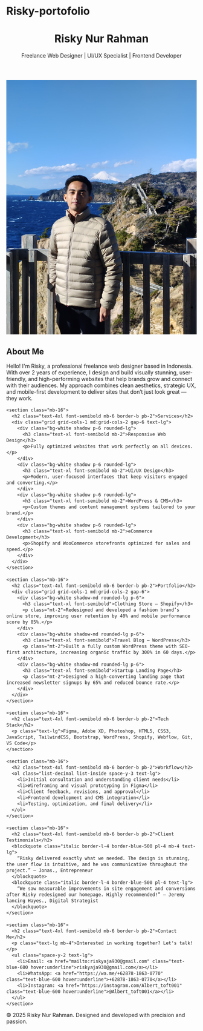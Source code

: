 # Risky-portofolio
<!DOCTYPE html>
<html lang="en">
<head>
  <meta charset="UTF-8" />
  <meta name="viewport" content="width=device-width, initial-scale=1.0" />
  <title>Hey,Im Risky Nur Rahman | Web Design Freelancer</title>
  <script src="https://cdn.tailwindcss.com"></script>
  <link href="https://fonts.googleapis.com/css2?family=Inter:wght@400;600;800&display=swap" rel="stylesheet">
  <style>
    body {
      font-family: 'Inter', sans-serif;
    }
  </style>
</head>
<body class="bg-gray-50 text-gray-800">
  <header class="bg-gray-900 text-white py-12 text-center">
    <h1 class="text-5xl font-extrabold">Risky Nur Rahman</h1>
    <p class="text-xl mt-3">Freelance Web Designer | UI/UX Specialist | Frontend Developer</p>
  </header>

  <main class="max-w-6xl mx-auto px-6 py-12">
    <section class="mb-16">
      <section class="mb-16">
  
  <img src="profile.jpg.jpg" alt="Risky Nur Rahman" class="w-48 h-48 rounded-full mx-auto mb-6 object-cover shadow-lg" />
  <p class="text-lg leading-relaxed">
      <h2 class="text-4xl font-semibold mb-6 border-b pb-2">About Me</h2>
      <p class="text-lg leading-relaxed">
        Hello! I'm Risky, a professional freelance web designer based in Indonesia. With over 2 years of experience, I design and build visually stunning, user-friendly, and high-performing websites that help brands grow and connect with their audiences. My approach combines clean aesthetics, strategic UX, and mobile-first development to deliver sites that don’t just look great — they work.
      </p>
    </section>


    <section class="mb-16">
      <h2 class="text-4xl font-semibold mb-6 border-b pb-2">Services</h2>
      <div class="grid grid-cols-1 md:grid-cols-2 gap-6 text-lg">
        <div class="bg-white shadow p-6 rounded-lg">
          <h3 class="text-xl font-semibold mb-2">Responsive Web Design</h3>
          <p>Fully optimized websites that work perfectly on all devices.</p>
        </div>
        <div class="bg-white shadow p-6 rounded-lg">
          <h3 class="text-xl font-semibold mb-2">UI/UX Design</h3>
          <p>Modern, user-focused interfaces that keep visitors engaged and converting.</p>
        </div>
        <div class="bg-white shadow p-6 rounded-lg">
          <h3 class="text-xl font-semibold mb-2">WordPress & CMS</h3>
          <p>Custom themes and content management systems tailored to your brand.</p>
        </div>
        <div class="bg-white shadow p-6 rounded-lg">
          <h3 class="text-xl font-semibold mb-2">eCommerce Development</h3>
          <p>Shopify and WooCommerce storefronts optimized for sales and speed.</p>
        </div>
      </div>
    </section>

    <section class="mb-16">
      <h2 class="text-4xl font-semibold mb-6 border-b pb-2">Portfolio</h2>
      <div class="grid grid-cols-1 md:grid-cols-2 gap-6">
        <div class="bg-white shadow-md rounded-lg p-6">
          <h3 class="text-xl font-semibold">Clothing Store – Shopify</h3>
          <p class="mt-2">Redesigned and developed a fashion brand’s online store, improving user retention by 40% and mobile performance score by 85%.</p>
        </div>
        <div class="bg-white shadow-md rounded-lg p-6">
          <h3 class="text-xl font-semibold">Travel Blog – WordPress</h3>
          <p class="mt-2">Built a fully custom WordPress theme with SEO-first architecture, increasing organic traffic by 300% in 60 days.</p>
        </div>
        <div class="bg-white shadow-md rounded-lg p-6">
          <h3 class="text-xl font-semibold">Startup Landing Page</h3>
          <p class="mt-2">Designed a high-converting landing page that increased newsletter signups by 65% and reduced bounce rate.</p>
        </div>
      </div>
    </section>

    <section class="mb-16">
      <h2 class="text-4xl font-semibold mb-6 border-b pb-2">Tech Stack</h2>
      <p class="text-lg">Figma, Adobe XD, Photoshop, HTML5, CSS3, JavaScript, TailwindCSS, Bootstrap, WordPress, Shopify, Webflow, Git, VS Code</p>
    </section>

    <section class="mb-16">
      <h2 class="text-4xl font-semibold mb-6 border-b pb-2">Workflow</h2>
      <ol class="list-decimal list-inside space-y-3 text-lg">
        <li>Initial consultation and understanding client needs</li>
        <li>Wireframing and visual prototyping in Figma</li>
        <li>Client feedback, revisions, and approval</li>
        <li>Frontend development and CMS integration</li>
        <li>Testing, optimization, and final delivery</li>
      </ol>
    </section>

    <section class="mb-16">
      <h2 class="text-4xl font-semibold mb-6 border-b pb-2">Client Testimonials</h2>
      <blockquote class="italic border-l-4 border-blue-500 pl-4 mb-4 text-lg">
        “Risky delivered exactly what we needed. The design is stunning, the user flow is intuitive, and he was communicative throughout the project.” — Jonas., Entrepreneur
      </blockquote>
      <blockquote class="italic border-l-4 border-blue-500 pl-4 text-lg">
        “We saw measurable improvements in site engagement and conversions after Risky redesigned our homepage. Highly recommended!” — Jeremy lancing Hayes., Digital Strategist
      </blockquote>
    </section>

    <section class="mb-16">
      <h2 class="text-4xl font-semibold mb-6 border-b pb-2">Contact Me</h2>
      <p class="text-lg mb-4">Interested in working together? Let's talk!</p>
      <ul class="space-y-2 text-lg">
        <li>Email: <a href="mailto:riskyaja930@gmail.com" class="text-blue-600 hover:underline">riskyaja930@gmail.com</a></li>
        <li>WhatsApp: <a href="https://wa.me/+62878-1863-0770" class="text-blue-600 hover:underline">+62878-1863-0770</a></li>
        <li>Instagram: <a href="https://instagram.com/Albert_toft001" class="text-blue-600 hover:underline">@Albert_toft001</a></li>
      </ul>
    </section>
  </main>

  <footer class="bg-gray-900 text-white text-center py-6">
    <p>&copy; 2025 Risky Nur Rahman. Designed and developed with precision and passion.</p>
  </footer>
</body>
</html>
